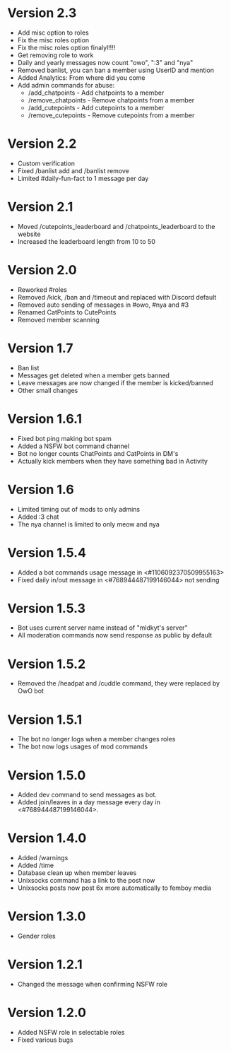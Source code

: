 # Version 2.3
- Add misc option to roles
- Fix the misc roles option
- Fix the misc roles option finalyl!!!!
- Get removing role to work
- Daily and yearly messages now count "owo", ":3" and "nya"
- Removed banlist, you can ban a member using UserID and mention
- Added Analytics: From where did you come
- Add admin commands for abuse:
  - /add_chatpoints - Add chatpoints to a member
  - /remove_chatpoints - Remove chatpoints from a member
  - /add_cutepoints - Add cutepoints to a member
  - /remove_cutepoints - Remove cutepoints from a member

# Version 2.2
- Custom verification
- Fixed /banlist add and /banlist remove
- Limited #daily-fun-fact to 1 message per day

# Version 2.1
- Moved /cutepoints_leaderboard and /chatpoints_leaderboard to the website
- Increased the leaderboard length from 10 to 50

# Version 2.0
- Reworked #roles
- Removed /kick, /ban and /timeout and replaced with Discord default
- Removed auto sending of messages in #owo, #nya and #3
- Renamed CatPoints to CutePoints
- Removed member scanning

# Version 1.7
- Ban list
- Messages get deleted when a member gets banned
- Leave messages are now changed if the member is kicked/banned
- Other small changes

# Version 1.6.1
- Fixed bot ping making bot spam
- Added a NSFW bot command channel
- Bot no longer counts ChatPoints and CatPoints in DM's
- Actually kick members when they have something bad in Activity 

# Version 1.6
- Limited timing out of mods to only admins
- Added :3 chat
- The nya channel is limited to only meow and nya

# Version 1.5.4
- Added a bot commands usage message in <#1106092370509955163>
- Fixed daily in/out message in <#768944487199146044> not sending


# Version 1.5.3
- Bot uses current server name instead of "mldkyt's server"
- All moderation commands now send response as public by default

# Version 1.5.2
- Removed the /headpat and /cuddle command, they were replaced by OwO bot

# Version 1.5.1
- The bot no longer logs when a member changes roles
- The bot now logs usages of mod commands

# Version 1.5.0
- Added dev command to send messages as bot.
- Added join/leaves in a day message every day in <#768944487199146044>.

# Version 1.4.0
- Added /warnings
- Added /time
- Database clean up when member leaves
- Unixsocks command has a link to the post now
- Unixsocks posts now post 6x more automatically to femboy media

# Version 1.3.0
- Gender roles

# Version 1.2.1
- Changed the message when confirming NSFW role

# Version 1.2.0
- Added NSFW role in selectable roles
- Fixed various bugs